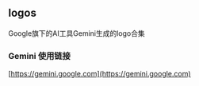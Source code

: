 ## logos
Google旗下的AI工具Gemini生成的logo合集

### Gemini 使用链接

[https://gemini.google.com](https://gemini.google.com)
